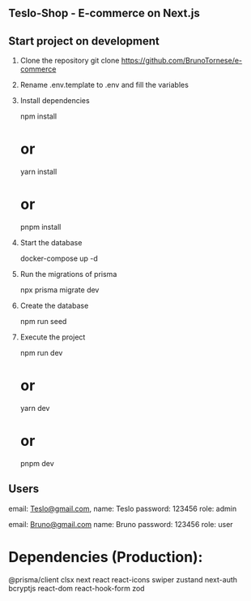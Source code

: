 ## Teslo-Shop - E-commerce on Next.js

## Start project on development

1. Clone the repository
   git clone https://github.com/BrunoTornese/e-commerce

2. Rename .env.template to .env and fill the variables

3. Install dependencies

   npm install

   # or

   yarn install

   # or

   pnpm install

4. Start the database

   docker-compose up -d

5. Run the migrations of prisma

   npx prisma migrate dev

6. Create the database

   npm run seed

7. Execute the project

   npm run dev

   # or

   yarn dev

   # or

   pnpm dev

## Users

email: Teslo@gmail.com,
name: Teslo
password: 123456
role: admin

email: Bruno@gmail.com
name: Bruno
password: 123456
role: user

# Dependencies (Production):

@prisma/client
clsx
next
react
react-icons
swiper
zustand
next-auth
bcryptjs
react-dom
react-hook-form
zod
